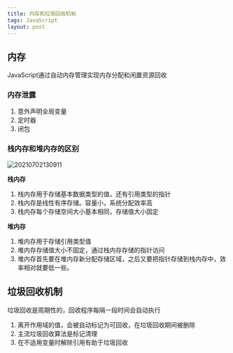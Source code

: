 ```yaml
---
title: 内存和垃圾回收机制
tags: JavaScript
layout: post
---
```



## 内存

JavaScript通过自动内存管理实现内存分配和闲置资源回收

### 内存泄露

1. 意外声明全局变量
2. 定时器
3. 闭包

### 栈内存和堆内存的区别

![20210702130911](https://cdn.jsdelivr.net/gh/moxiaodegu/ImageHosting/imagesBlogs/20210702130911.png)

**栈内存**

1. 栈内存用于存储基本数据类型的值，还有引用类型的指针
2. 栈内存是线性有序存储。容量小，系统分配效率高
3. 栈内存每个存储空间大小基本相同，存储值大小固定

**堆内存**

1. 堆内存用于存储引用类型值
2. 堆内存存储值大小不固定，通过栈内存存储的指针访问
3. 堆内存首先要在堆内存新分配存储区域，之后又要把指针存储到栈内存中，效率相对就要低一些。

## 垃圾回收机制

垃圾回收是周期性的，回收程序每隔一段时间会自动执行

1. 离开作用域的值，会被自动标记为可回收，在垃圾回收期间被删除
2. 主流垃圾回收算法是标记清理
3. 在不适用变量时解除引用有助于垃圾回收
